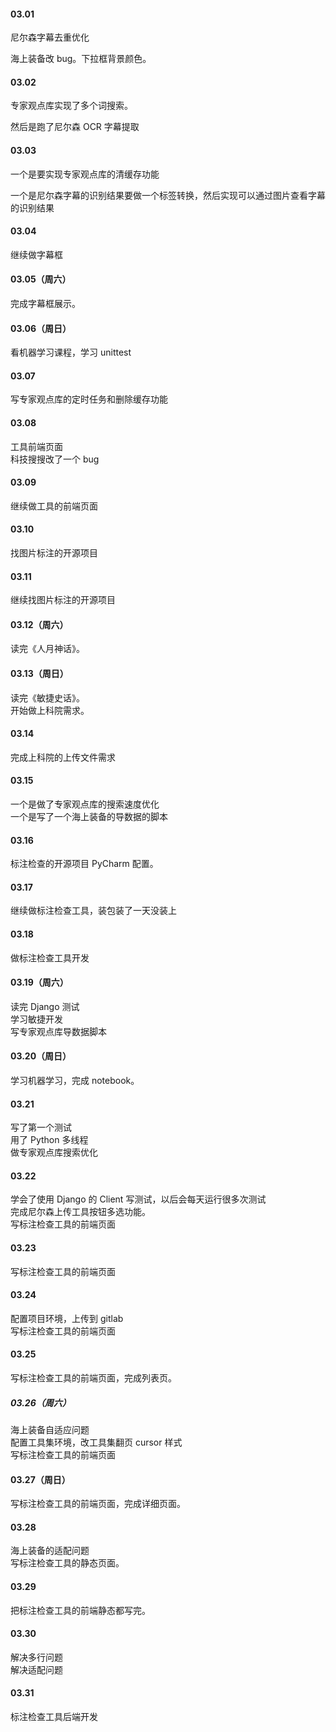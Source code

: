

#### 03.01   

尼尔森字幕去重优化   

海上装备改 bug。下拉框背景颜色。    


#### 03.02    

专家观点库实现了多个词搜索。    

然后是跑了尼尔森 OCR 字幕提取    



#### 03.03   

一个是要实现专家观点库的清缓存功能   

一个是尼尔森字幕的识别结果要做一个标签转换，然后实现可以通过图片查看字幕的识别结果   


#### 03.04    

继续做字幕框    


#### 03.05（周六）   

完成字幕框展示。   


#### 03.06（周日）   

看机器学习课程，学习 unittest   


#### 03.07  

写专家观点库的定时任务和删除缓存功能   


#### 03.08   

工具前端页面  
科技搜搜改了一个 bug   


#### 03.09   

继续做工具的前端页面    


#### 03.10   

找图片标注的开源项目     


#### 03.11   

继续找图片标注的开源项目     


#### 03.12（周六）  

读完《人月神话》。   


#### 03.13（周日）   

读完《敏捷史话》。   
开始做上科院需求。   


#### 03.14   

完成上科院的上传文件需求   


#### 03.15   

一个是做了专家观点库的搜索速度优化   
一个是写了一个海上装备的导数据的脚本    


#### 03.16   

标注检查的开源项目 PyCharm 配置。   


#### 03.17   

继续做标注检查工具，装包装了一天没装上   


#### 03.18   

做标注检查工具开发      


#### 03.19（周六）   

读完 Django 测试   
学习敏捷开发   
写专家观点库导数据脚本     


#### 03.20（周日）   

学习机器学习，完成 notebook。       


#### 03.21   

写了第一个测试    
用了 Python 多线程     
做专家观点库搜索优化   


#### 03.22   

学会了使用 Django 的 Client 写测试，以后会每天运行很多次测试   
完成尼尔森上传工具按钮多选功能。   
写标注检查工具的前端页面   


#### 03.23   

写标注检查工具的前端页面   


#### 03.24   

配置项目环境，上传到 gitlab   
写标注检查工具的前端页面   


#### 03.25   

写标注检查工具的前端页面，完成列表页。   


##### 03.26（周六）  

海上装备自适应问题    
配置工具集环境，改工具集翻页 cursor 样式   
写标注检查工具的前端页面   


#### 03.27（周日）   

写标注检查工具的前端页面，完成详细页面。   


#### 03.28   

海上装备的适配问题  
写标注检查工具的静态页面。    


#### 03.29   

把标注检查工具的前端静态都写完。    


#### 03.30   

解决多行问题    
解决适配问题   


#### 03.31   

标注检查工具后端开发     



